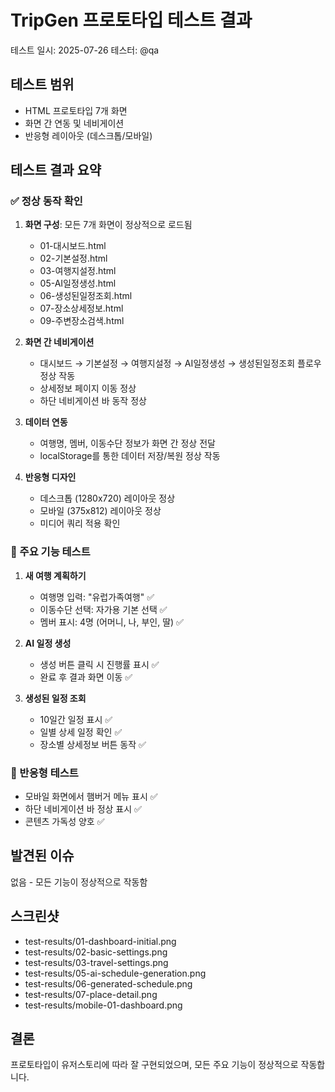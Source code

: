 # TripGen 프로토타입 테스트 결과

테스트 일시: 2025-07-26
테스터: @qa

## 테스트 범위
- HTML 프로토타입 7개 화면
- 화면 간 연동 및 네비게이션
- 반응형 레이아웃 (데스크톱/모바일)

## 테스트 결과 요약

### ✅ 정상 동작 확인
1. **화면 구성**: 모든 7개 화면이 정상적으로 로드됨
   - 01-대시보드.html
   - 02-기본설정.html
   - 03-여행지설정.html
   - 05-AI일정생성.html
   - 06-생성된일정조회.html
   - 07-장소상세정보.html
   - 09-주변장소검색.html

2. **화면 간 네비게이션**
   - 대시보드 → 기본설정 → 여행지설정 → AI일정생성 → 생성된일정조회 플로우 정상 작동
   - 상세정보 페이지 이동 정상
   - 하단 네비게이션 바 동작 정상

3. **데이터 연동**
   - 여행명, 멤버, 이동수단 정보가 화면 간 정상 전달
   - localStorage를 통한 데이터 저장/복원 정상 작동

4. **반응형 디자인**
   - 데스크톱 (1280x720) 레이아웃 정상
   - 모바일 (375x812) 레이아웃 정상
   - 미디어 쿼리 적용 확인

### 🎯 주요 기능 테스트
1. **새 여행 계획하기**
   - 여행명 입력: "유럽가족여행" ✅
   - 이동수단 선택: 자가용 기본 선택 ✅
   - 멤버 표시: 4명 (어머니, 나, 부인, 딸) ✅

2. **AI 일정 생성**
   - 생성 버튼 클릭 시 진행률 표시 ✅
   - 완료 후 결과 화면 이동 ✅

3. **생성된 일정 조회**
   - 10일간 일정 표시 ✅
   - 일별 상세 일정 확인 ✅
   - 장소별 상세정보 버튼 동작 ✅

### 📱 반응형 테스트
- 모바일 화면에서 햄버거 메뉴 표시 ✅
- 하단 네비게이션 바 정상 표시 ✅
- 콘텐츠 가독성 양호 ✅

## 발견된 이슈
없음 - 모든 기능이 정상적으로 작동함

## 스크린샷
- test-results/01-dashboard-initial.png
- test-results/02-basic-settings.png
- test-results/03-travel-settings.png
- test-results/05-ai-schedule-generation.png
- test-results/06-generated-schedule.png
- test-results/07-place-detail.png
- test-results/mobile-01-dashboard.png

## 결론
프로토타입이 유저스토리에 따라 잘 구현되었으며, 모든 주요 기능이 정상적으로 작동합니다.